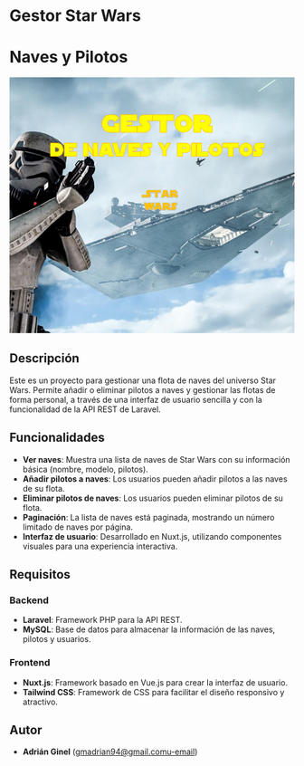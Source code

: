 #   Gestor Star Wars
#   Naves y Pilotos  
![Gestor de naves](Starwars-backend/gestor.png)
## Descripción

Este es un proyecto para gestionar una flota de naves del universo Star Wars. Permite añadir o eliminar pilotos a naves y gestionar las flotas de forma personal, a través de una interfaz de usuario sencilla y con la funcionalidad de la API REST de Laravel.

## Funcionalidades

- **Ver naves**: Muestra una lista de naves de Star Wars con su información básica (nombre, modelo, pilotos).
- **Añadir pilotos a naves**: Los usuarios pueden añadir pilotos a las naves de su flota.
- **Eliminar pilotos de naves**: Los usuarios pueden eliminar pilotos de su flota.
- **Paginación**: La lista de naves está paginada, mostrando un número limitado de naves por página.
- **Interfaz de usuario**: Desarrollado en Nuxt.js, utilizando componentes visuales para una experiencia interactiva.

## Requisitos

### Backend

- **Laravel**: Framework PHP para la API REST.
- **MySQL**: Base de datos para almacenar la información de las naves, pilotos y usuarios.

### Frontend

- **Nuxt.js**: Framework basado en Vue.js para crear la interfaz de usuario.
- **Tailwind CSS**: Framework de CSS para facilitar el diseño responsivo y atractivo.



## Autor

- **Adrián Ginel** (gmadrian94@gmail.comu-email)

